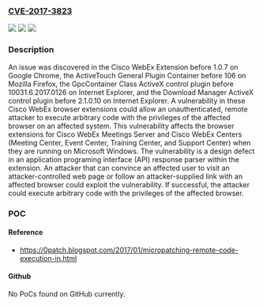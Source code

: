 ### [CVE-2017-3823](https://cve.mitre.org/cgi-bin/cvename.cgi?name=CVE-2017-3823)
![](https://img.shields.io/static/v1?label=Product&message=Cisco%20WebEx%20browser%20extensions&color=blue)
![](https://img.shields.io/static/v1?label=Version&message=n%2Fa&color=blue)
![](https://img.shields.io/static/v1?label=Vulnerability&message=CWE-119&color=brighgreen)

### Description

An issue was discovered in the Cisco WebEx Extension before 1.0.7 on Google Chrome, the ActiveTouch General Plugin Container before 106 on Mozilla Firefox, the GpcContainer Class ActiveX control plugin before 10031.6.2017.0126 on Internet Explorer, and the Download Manager ActiveX control plugin before 2.1.0.10 on Internet Explorer. A vulnerability in these Cisco WebEx browser extensions could allow an unauthenticated, remote attacker to execute arbitrary code with the privileges of the affected browser on an affected system. This vulnerability affects the browser extensions for Cisco WebEx Meetings Server and Cisco WebEx Centers (Meeting Center, Event Center, Training Center, and Support Center) when they are running on Microsoft Windows. The vulnerability is a design defect in an application programing interface (API) response parser within the extension. An attacker that can convince an affected user to visit an attacker-controlled web page or follow an attacker-supplied link with an affected browser could exploit the vulnerability. If successful, the attacker could execute arbitrary code with the privileges of the affected browser.

### POC

#### Reference
- https://0patch.blogspot.com/2017/01/micropatching-remote-code-execution-in.html

#### Github
No PoCs found on GitHub currently.

